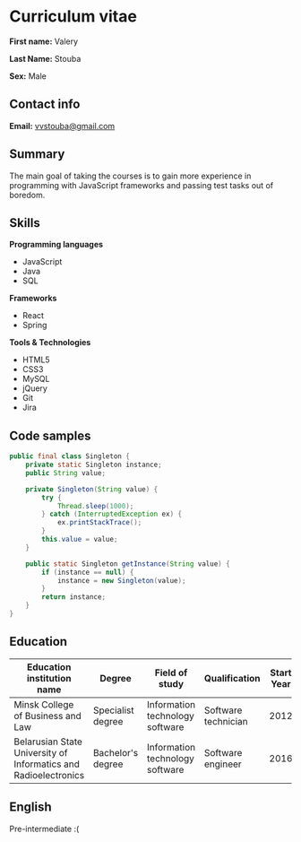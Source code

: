 # Curriculum vitae

**First name:** Valery

**Last Name:**  Stouba

**Sex:** Male

## Contact info

**Email:** vvstouba@gmail.com
 
 ## Summary
 
The main goal of taking the courses is to gain more experience in programming with JavaScript frameworks and passing test tasks out of boredom.

## Skills

**Programming languages**
+ JavaScript
+ Java
+ SQL

**Frameworks**
+ React
+ Spring

**Tools & Technologies**
+ HTML5
+ CSS3
+ MySQL
+ jQuery
+ Git
+ Jira

## Code samples

```java
public final class Singleton {
    private static Singleton instance;
    public String value;

    private Singleton(String value) {
        try {
            Thread.sleep(1000);
        } catch (InterruptedException ex) {
            ex.printStackTrace();
        }
        this.value = value;
    }

    public static Singleton getInstance(String value) {
        if (instance == null) {
            instance = new Singleton(value);
        }
        return instance;
    }
}
```


## Education

Education institution name | Degree | Field of study | Qualification | Start Year | End Year (or expected)
------------ | ------------- | ------------- | ------------- | ------------- | -------------
Minsk College of Business and Law | Specialist degree | Information technology software | Software technician | 2012 | 2016
Belarusian State University of Informatics and Radioelectronics| Bachelor's degree | Information technology software | Software engineer | 2016 | 2020

## English
Pre-intermediate :(
